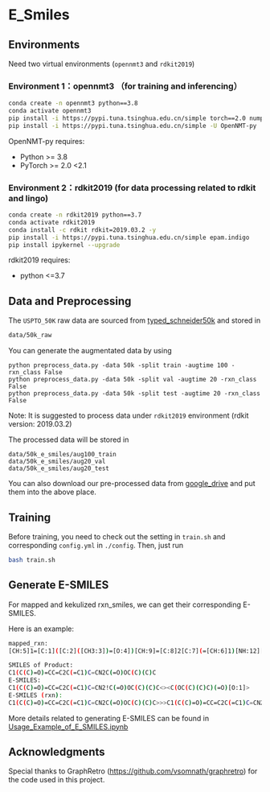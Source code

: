 # E_Smiles

## Environments

Need two virtual environments (```opennmt3``` and ```rdkit2019```)

### Environment 1：opennmt3 （for training and inferencing）

```bash
conda create -n opennmt3 python==3.8
conda activate opennmt3
pip install -i https://pypi.tuna.tsinghua.edu.cn/simple torch==2.0 numpy transformers pandas tqdm
pip install -i https://pypi.tuna.tsinghua.edu.cn/simple -U OpenNMT-py
```

OpenNMT-py requires:

- Python >= 3.8
- PyTorch >= 2.0 <2.1

### Environment 2：rdkit2019 (for data processing related to rdkit and lingo)

```bash
conda create -n rdkit2019 python==3.7
conda activate rdkit2019
conda install -c rdkit rdkit=2019.03.2 -y
pip install -i https://pypi.tuna.tsinghua.edu.cn/simple epam.indigo
pip install ipykernel --upgrade
```

rdkit2019 requires:

- python <=3.7


## Data and Preprocessing

The ```USPTO_50K``` raw data are sourced from [typed_schneider50k](https://github.com/Hanjun-Dai/GLN) and stored in

```bash
data/50k_raw
```

You can generate the augmentated data by using 
```
python preprocess_data.py -data 50k -split train -augtime 100 -rxn_class False
python preprocess_data.py -data 50k -split val -augtime 20 -rxn_class False
python preprocess_data.py -data 50k -split test -augtime 20 -rxn_class False
```
Note: It is suggested to process data under ```rdkit2019``` environment (rdkit version: 2019.03.2)

The processed data will be stored in 
```
data/50k_e_smiles/aug100_train
data/50k_e_smiles/aug20_val
data/50k_e_smiles/aug20_test
```

You can also download our pre-processed data from [google_drive](https://drive.google.com/drive/folders/1a6NL5apcP_7isY3HccLjkSsjJGwp_FwD?usp=sharing) and put them into the above place.

## Training
Before training, you need to check out the setting in ```train.sh``` and corresponding ```config.yml``` in ```./config```.
Then, just run
```bash
bash train.sh
```

## Generate E-SMILES

For mapped and kekulized rxn_smiles, we can get their corresponding E-SMILES.

Here is an example:

```bash
mapped_rxn: 
[CH:5]1=[C:1]([C:2]([CH3:3])=[O:4])[CH:9]=[C:8]2[C:7](=[CH:6]1)[NH:12][CH:11]=[CH:10]2.[O:20]([C:21]([O:22][C:23]([CH3:24])([CH3:26])[CH3:25])=[O:27])[C:13](=[O:14])[O:15][C:16]([CH3:17])([CH3:18])[CH3:19]>>[C:1]1([C:2]([CH3:3])=[O:4])=[CH:5][CH:6]=[C:7]2[C:8](=[CH:9]1)[CH:10]=[CH:11][N:12]2[C:13](=[O:14])[O:15][C:16]([CH3:17])([CH3:18])[CH3:19]
```

```bash
SMILES of Product: 
C1(C(C)=O)=CC=C2C(=C1)C=CN2C(=O)OC(C)(C)C
E-SMILES: 
C1(C(C)=O)=CC=C2C(=C1)C=CN2!C(=O)OC(C)(C)C<><C(OC(C)(C)C)(=O)[O:1]>
E-SMILES (rxn): 
C1(C(C)=O)=CC=C2C(=C1)C=CN2C(=O)OC(C)(C)C>>>C1(C(C)=O)=CC=C2C(=C1)C=CN2!C(=O)OC(C)(C)C<><C(OC(C)(C)C)(=O)[O:1]>
```

More details related to generating E-SMILES can be found in [Usage_Example_of_E_SMILES.ipynb](https://github.com/jiachengxiong/E_Smiles/blob/main/Usage_Example_of_E_SMILES.ipynb)

## Acknowledgments
Special thanks to GraphRetro (https://github.com/vsomnath/graphretro) for the code used in this project.
